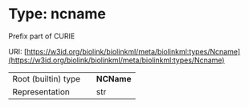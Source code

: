 
# Type: ncname


Prefix part of CURIE

URI: [https://w3id.org/biolink/biolinkml/meta/biolinkml:types/Ncname](https://w3id.org/biolink/biolinkml/meta/biolinkml:types/Ncname)

|  |  |  |
| --- | --- | --- |
| Root (builtin) type | | **NCName** |
| Representation | | str |
